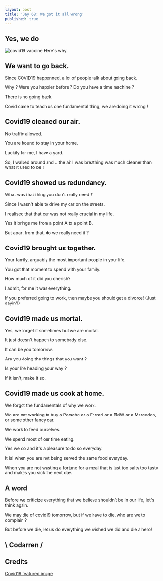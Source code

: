 ```yaml
---
layout: post
title: 'Day 68: We got it all wrong'
published: true
---
```

## Yes, we do
![covid19 vaccine](https://raw.githubusercontent.com/codarrenvelvindron/codarrenvelvindron.github.io/master/images/covid19-cdc-unsplash.jpg)
Here's why.

## We want to go back.

Since COVID19 happenned, a lot of people talk about going back.

Why ? Were you happier before ? Do you have a time machine ?

There is no going back.

Covid came to teach us one fundamental thing, we are doing it wrong !

## Covid19 cleaned our air.
No traffic allowed.

You are bound to stay in your home.

Luckily for me, I have a yard.

So, I walked around and ...the air I was breathing was much cleaner than what it used to be !


## Covid19 showed us redundancy.
What was that thing you don't really need ?

Since I wasn't able to drive my car on the streets.

I realised that that car was not really crucial in my life.

Yes it brings me from a point A to a point B.

But apart from that, do we really need it ?

## Covid19 brought us together.
Your family, arguably the most important people in your life.

You got that moment to spend with your family.

How much of it did you cherish?

I admit, for me it was everything.

If you preferred going to work, then maybe you should get a divorce! (Just sayin'!)

## Covid19 made us mortal.
Yes, we forget it sometimes but we are mortal.

It just doesn't happen to somebody else.

It can be you tomorrow.

Are you doing the things that you want ?

Is your life heading your way ?

If it isn't, make it so.

## Covid19 made us cook at home.
We forgot the fundamentals of why we work.

We are not working to buy a Porsche or a Ferrari or a BMW or a Mercedes, or some other fancy car.

We work to feed ourselves.

We spend most of our time eating.

Yes we do and it's a pleasure to do so everyday.

It is! when you are not being served the same food everyday.

When you are not wasting a fortune for a meal that is just too salty too tasty and makes you sick the next day.

## A word
Before we criticize everything that we believe shouldn't be in our life, let's think again.

We may die of covid19 tomorrow, but if we have to die, who are we to complain ?

But before we die, let us do everything we wished we did and die a hero!

## \ Codarren /

## Credits
[Covid19 featured image](https://ec.europa.eu/programmes/creative-europe/sites/default/files/covid19-cdc-unsplash.jpg)
